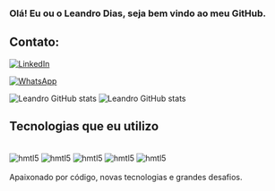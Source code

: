 ### Olá! Eu ou o Leandro Dias, seja bem vindo ao meu GitHub.
## Contato:

 [![LinkedIn](https://img.shields.io/badge/LinkedIn-0077B5?style=for-the-badge&logo=linkedin&logoColor=white)](https://www.linkedin.com/in/leandro-dias-bb473122b/)


[![WhatsApp](https://img.shields.io/badge/WhatsApp-25D366?style=for-the-badge&logo=whatsapp&logoColor=white)](https://api.whatsapp.com/send?phone=5567993407322)


![Leandro GitHub stats](https://github-readme-stats.vercel.app/api?username=devleandrodiass&show_icons=true&theme=dracula)
![Leandro GitHub stats](https://github-readme-stats.vercel.app/api/top-langs/?username=devleandrodiass&theme=dracula)

## Tecnologias que eu utilizo
<div style="display: inline_block"><br/>
<img align="center" alt="hmtl5" src="https://img.shields.io/badge/HTML5-E34F26?style=for-the-badge&logo=html5&logoColor=white"/>

<img align="center" alt="hmtl5" src="https://img.shields.io/badge/CSS3-1572B6?style=for-the-badge&logo=css3&logoColor=white"/>

<img align="center" alt="hmtl5" src="https://img.shields.io/badge/JavaScript-F7DF1E?style=for-the-badge&logo=javascript&logoColor=black"/>

<img align="center" alt="hmtl5" src="https://img.shields.io/badge/Node.js-43853D?style=for-the-badge&logo=node.js&logoColor=white"/>

<img align="center" alt="hmtl5" src="https://img.shields.io/badge/React-20232A?style=for-the-badge&logo=react&logoColor=61DAFB"/>

</div><br/>
Apaixonado por código, novas tecnologias e grandes desafios.



